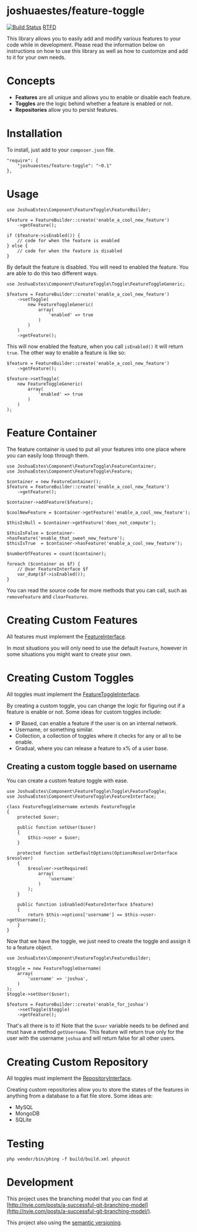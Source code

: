 joshuaestes/feature-toggle
==========================

[![Build Status](https://travis-ci.org/JoshuaEstes/FeatureToggle.png?branch=master)](https://travis-ci.org/JoshuaEstes/FeatureToggle)
[RTFD](http://feature-toggle.rtfd.org)

This library allows you to easily add and modify various features to your code
while in development. Please read the information below on instructions on how
to use this library as well as how to customize and add to it for your own needs.

# Concepts

* **Features** are all unique and allows you to enable or disable each feature.
* **Toggles** are the logic behind whether a feature is enabled or not.
* **Repositories** allow you to persist features.

# Installation

To install, just add to your `composer.json` file.

    "require": {
        "joshuaestes/feature-toggle": "~0.1"
    },

# Usage

    use JoshuaEstes\Component\FeatureToggle\FeatureBuilder;

    $feature = FeatureBuilder::create('enable_a_cool_new_feature')
        ->getFeature();

    if ($feature->isEnabled()) {
        // code for when the feature is enabled
    } else {
        // code for when the feature is disabled
    }

By default the feature is disabled. You will need to enabled the
feature. You are able to do this two different ways.

    use JoshuaEstes\Component\FeatureToggle\Toggle\FeatureToggleGeneric;

    $feature = FeatureBuilder::create('enable_a_cool_new_feature')
        ->setToggle(
            new FeatureToggleGeneric(
                array(
                    'enabled' => true
                )
            )
        )
        ->getFeature();

This will now enabled the feature, when you call `isEnabled()` it will return `true`. The
other way to enable a feature is like so:

    $feature = FeatureBuilder::create('enable_a_cool_new_feature')
        ->getFeature();

    $feature->setToggle(
        new FeatureToggleGeneric(
            array(
                'enabled' => true
            )
        )
    );

# Feature Container

The feature container is used to put all your features into one place where you
can easily loop through them.

    use JoshuaEstes\Component\FeatureToggle\FeatureContainer;
    use JoshuaEstes\Component\FeatureToggle\Feature;

    $container = new FeatureContainer();
    $feature = FeatureBuilder::create('enable_a_cool_new_feature')
        ->getFeature();

    $container->addFeature($feature);

    $coolNewFeature = $container->getFeature('enable_a_cool_new_feature');

    $thisIsNull = $container->getFeature('does_not_compute');

    $thisIsFalse = $container->hasFeature('enable_that_sweet_new_feature');
    $thisIsTrue  = $container->hasFeature('enable_a_cool_new_feature');

    $numberOfFeatures = count($container);

    foreach ($container as $f) {
        // @var FeatureInterface $f
        var_dump($f->isEnabled());
    }

You can read the source code for more methods that you can call, such as
`removeFeature` and `clearFeatures`.

# Creating Custom Features

All features must implement the [FeatureInterface](https://github.com/JoshuaEstes/FeatureToggle/blob/master/src/JoshuaEstes/Component/FeatureToggle/FeatureInterface.php).

In most situations you will only need to use the default `Feature`, however in
some situations you might want to create your own.

# Creating Custom Toggles

All toggles must implement the [FeatureToggleInterface](https://github.com/JoshuaEstes/FeatureToggle/blob/master/src/JoshuaEstes/Component/FeatureToggle/Toggle/FeatureToggleInterface.php).

By creating a custom toggle, you can change the logic for figuring out if a
feature is enable or not. Some ideas for custom toggles include:

* IP Based, can enable a feature if the user is on an internal network.
* Username, or something similar.
* Collection, a collection of toggles where it checks for any or all to be enable.
* Gradual, where you can release a feature to x% of a user base.

## Creating a custom toggle based on username

You can create a custom feature toggle with ease.

    use JoshuaEstes\Component\FeatureToggle\Toggle\FeatureToggle;
    use JoshuaEstes\Component\FeatureToggle\FeatureInterface;

    class FeatureToggleUsername extends FeatureToggle
    {
        protected $user;

        public function setUser($user)
        {
            $this->user = $user;
        }

        protected function setDefaultOptions(OptionsResolverInterface $resolver)
        {
            $resolver->setRequired(
                array(
                    'username'
                )
            );
        }

        public function isEnabled(FeatureInterface $feature)
        {
            return $this->options['username'] == $this->user->getUsername();
        }
    }

Now that we have the toggle, we just need to create the toggle and assign it to
a feature object.

    use JoshuaEstes\Component\FeatureToggle\FeatureBuilder;

    $toggle = new FeatureToggleUsername(
        array(
            'username' => 'joshua',
        )
    );
    $toggle->setUser($user);

    $feature = FeatureBuilder::create('enable_for_joshua')
        ->setToggle($toggle)
        ->getFeature();

That's all there is to it! Note that the `$user` variable needs to be
defined and must have a method `getUsername`. This feature will return true
only for the user with the username `joshua` and will return false for
all other users.

# Creating Custom Repository

All toggles must implement the [RepositoryInterface](https://github.com/JoshuaEstes/FeatureToggle/blob/master/src/JoshuaEstes/Component/FeatureToggle/Repository/RepositoryInterface.php).

Creating custom repositories allow you to store the states of the features
in anything from a database to a flat file store. Some ideas are:

* MySQL
* MongoDB
* SQLite

# Testing

    php vendor/bin/phing -f build/build.xml phpunit

# Development

This project uses the branching model that you can find at 
[http://nvie.com/posts/a-successful-git-branching-model](http://nvie.com/posts/a-successful-git-branching-model/).

This project also using the [semantic versioning](http://semver.org/).
